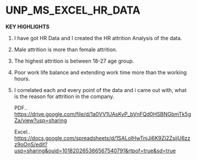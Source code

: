 # UNP_MS_EXCEL_HR_DATA

**KEY HIGHLIGHTS**

1. I have got HR Data and I created the HR attrition Analysis of the data.
   
2. Male attrition is more than female attrition.
  
3. The highest attrition is between 18-27 age group.

4. Poor work life balance and extending work time more than the working hours.

5. I correlated each and every point of the data and i came out with, what is the reason for attrition in the company.

   PDF.. https://drive.google.com/file/d/1a0VV1UAsKyP_bVnFQd0HSBNGbmTk5gZa/view?usp=sharing

   Excel.. https://docs.google.com/spreadsheets/d/1SALoIHwTnjJi6K9Zi2ZsijU6zzz9oOnS/edit?usp=sharing&ouid=101820265366567540791&rtpof=true&sd=true
